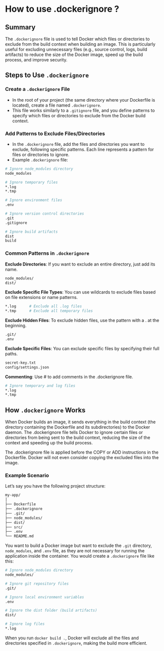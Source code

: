# How to use .dockerignore ?

## Summary

The `.dockerignore` file is used to tell Docker which files or directories to exclude from the build context when building an image. This is particularly useful for excluding unnecessary files (e.g., source control, logs, build artifacts) to reduce the size of the Docker image, speed up the build process, and improve security.

## Steps to Use `.dockerignore`

### Create a `.dockerignore` File

- In the root of your project (the same directory where your Dockerfile is located), create a file named `.dockerignore`.
- This file works similarly to a `.gitignore` file, and you define patterns to specify which files or directories to exclude from the Docker build context.

### Add Patterns to Exclude Files/Directories

- In the `.dockerignore` file, add the files and directories you want to exclude, following specific patterns. Each line represents a pattern for files or directories to ignore.
- Example `.dockerignore` file:

```sh
# Ignore node_modules directory
node_modules

# Ignore temporary files
*.log
*.tmp

# Ignore environment files
.env

# Ignore version control directories
.git
.gitignore

# Ignore build artifacts
dist
build
```

### Common Patterns in `.dockerignore`

**Exclude Directories**: If you want to exclude an entire directory, just add its name.

```sh
node_modules/
dist/
```

**Exclude Specific File Types**: You can use wildcards to exclude files based on file extensions or name patterns.

```sh
*.log      # Exclude all .log files
*.tmp      # Exclude all temporary files
```

**Exclude Hidden Files**: To exclude hidden files, use the pattern with a . at the beginning.

```sh
.git/
.env
```

**Exclude Specific Files**: You can exclude specific files by specifying their full paths.

```sh
secret-key.txt
config/settings.json
```

**Commenting**: Use # to add comments in the .dockerignore file.

```sh
# Ignore temporary and log files
*.log
*.tmp
```

## How `.dockerignore` Works

When Docker builds an image, it sends everything in the build context (the directory containing the Dockerfile and its subdirectories) to the Docker daemon. The .dockerignore file tells Docker to ignore certain files or directories from being sent to the build context, reducing the size of the context and speeding up the build process.

The .dockerignore file is applied before the COPY or ADD instructions in the Dockerfile. Docker will not even consider copying the excluded files into the image.

### Example Scenario

Let’s say you have the following project structure:
```sh
my-app/
│
├── Dockerfile
├── .dockerignore
├── .git/
├── node_modules/
├── dist/
├── src/
├── .env
└── README.md
```

You want to build a Docker image but want to exclude the `.git` directory, `node_modules`, and `.env` file, as they are not necessary for running the application inside the container. You would create a `.dockerignore` file like this:
```sh
# Ignore node_modules directory
node_modules/

# Ignore git repository files
.git/

# Ignore local environment variables
.env

# Ignore the dist folder (build artifacts)
dist/

# Ignore log files
*.log
```

When you run `docker build .`, Docker will exclude all the files and directories specified in `.dockerignore`, making the build more efficient.
